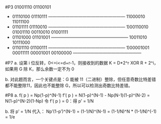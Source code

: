 #P3
01001110 01100101
+ 01110100 01110111
 ——————————————————
  11000010 11011100
+ 01101111 01110010
 ——————————————————
1)00110010 01001110
  00110010 01001111
+ 01101000 01101001
 ——————————————————
  10011010 10111000
+ 01101110 01100111
 ——————————————————
1)00001001 00011111
  00001001 00100000
————————————————


#P7
a.
设第 i 位反转，0<=i<=d+r-1，则接收到的数据 K = D*2^r XOR R + 2^i，如果用 G 除 K，那么余数一定不为 0

b.
对此题而言，一个关键点是：G 能被 11（二进制）整除，但任意奇数比特差错都不能整除11，因此也不能整除 G，所以可以检测出奇数比特差错。


#P8
a.
f( p ) = Np(1-p)^(N-1)
f’( p ) = N(1-p)^(N-1) - Np(N-1)(1-p)^(N-2) = N(1-p)^(N-2)(1-Np)
令 f’( p ) = 0：得 p’ = 1/N

b.
将 p’ = 1/N 代入：
Np’(1-p’)^(N-1) = (1-1/N)^(N-1) = (1-1/N)^N * (1-1/N)^(-1) = 1/e
